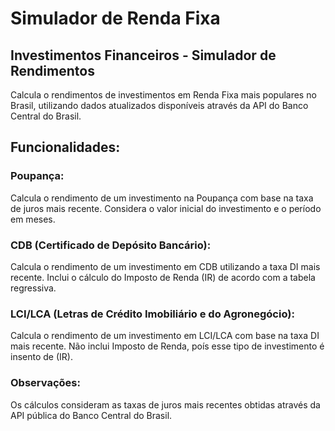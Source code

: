 # Simulador de Renda Fixa

## Investimentos Financeiros - Simulador de Rendimentos
Calcula o rendimentos de investimentos em Renda Fixa mais populares no Brasil, utilizando dados atualizados disponíveis através da API do Banco Central do Brasil.

## Funcionalidades:
### Poupança:

Calcula o rendimento de um investimento na Poupança com base na taxa de juros mais recente.
Considera o valor inicial do investimento e o período em meses.

### CDB (Certificado de Depósito Bancário):

Calcula o rendimento de um investimento em CDB utilizando a taxa DI mais recente.
Inclui o cálculo do Imposto de Renda (IR) de acordo com a tabela regressiva.

### LCI/LCA (Letras de Crédito Imobiliário e do Agronegócio): 

Calcula o rendimento de um investimento em LCI/LCA com base na taxa DI mais recente.
Não inclui Imposto de Renda, poís esse tipo de investimento é insento de (IR).

### Observações:

Os cálculos consideram as taxas de juros mais recentes obtidas através da API pública do Banco Central do Brasil.
